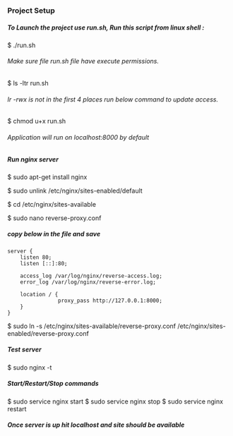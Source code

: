 ### Project Setup 

##### To Launch the project use run.sh, Run this script from linux shell :

$ ./run.sh

###### Make sure file run.sh file have execute permissions.

$ ls -ltr run.sh 

###### Ir -rwx is not in the first 4 places run below command to update access.

$ chmod u+x run.sh

###### Application will run on localhost:8000 by default

##### Run nginx server

$ sudo apt-get install nginx

$ sudo unlink /etc/nginx/sites-enabled/default

$ cd /etc/nginx/sites-available

$ sudo nano reverse-proxy.conf

##### copy below in the file and save 

    server {
        listen 80;
        listen [::]:80;

        access_log /var/log/nginx/reverse-access.log;
        error_log /var/log/nginx/reverse-error.log;

        location / {
                    proxy_pass http://127.0.0.1:8000;
        }
    }

$ sudo ln -s /etc/nginx/sites-available/reverse-proxy.conf /etc/nginx/sites-enabled/reverse-proxy.conf

##### Test server 

$ sudo nginx -t

##### Start/Restart/Stop commands 

$ sudo service nginx start
$ sudo service nginx stop
$ sudo service nginx restart

##### Once server is up hit localhost and site should be available